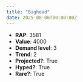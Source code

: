 ```yaml
---
title: "Bighead"
date: 2025-08-06T00:00:00Z
---
```

- **RAP**: 3581
- **Value**: 4000
- **Demand level**: 3
- **Trend**: 2
- **Projected?**: True
- **Hyped?**: True
- **Rare?**: True
